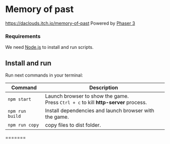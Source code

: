 # Memory of past

https://daclouds.itch.io/memory-of-past
Powered by [Phaser 3](http://phaser.io/)

### Requirements

We need [Node.js](https://nodejs.org) to install and run scripts.

## Install and run

Run next commands in your terminal:

| Command | Description |
|---------|-------------|
| `npm start` | Launch browser to show the game. <br> Press `Ctrl + c` to kill **http-server** process. |
| `npm run build` | Install dependencies and launch browser with the game.|
| `npm run copy` | copy files to dist folder. |
=======
